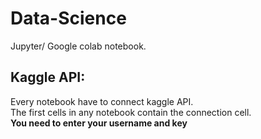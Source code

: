 # Data-Science
Jupyter/ Google colab notebook.

## Kaggle API:
<p>
Every notebook have to connect kaggle API.<br>
The first cells in any notebook contain the connection cell.<br>
  <strong>You need to enter your username and key</strong>
</p>
